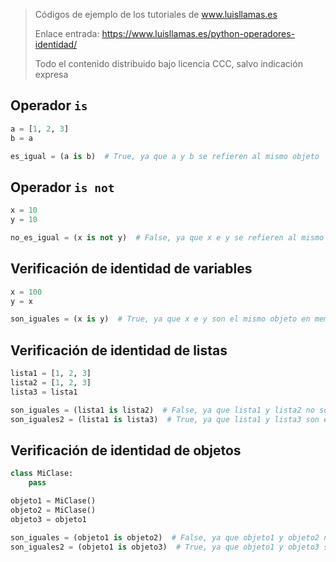 > Códigos de ejemplo de los tutoriales de www.luisllamas.es
>
> Enlace entrada: https://www.luisllamas.es/python-operadores-identidad/
>
> Todo el contenido distribuido bajo licencia CCC, salvo indicación expresa

## Operador `is`
```python
a = [1, 2, 3]
b = a

es_igual = (a is b)  # True, ya que a y b se refieren al mismo objeto
```


## Operador `is not`
```python
x = 10
y = 10

no_es_igual = (x is not y)  # False, ya que x e y se refieren al mismo objeto
```


## Verificación de identidad de variables
```python
x = 100
y = x

son_iguales = (x is y)  # True, ya que x e y son el mismo objeto en memoria
```


## Verificación de identidad de listas
```python
lista1 = [1, 2, 3]
lista2 = [1, 2, 3]
lista3 = lista1

son_iguales = (lista1 is lista2)  # False, ya que lista1 y lista2 no son el mismo objeto
son_iguales2 = (lista1 is lista3)  # True, ya que lista1 y lista3 son el mismo objeto
```


## Verificación de identidad de objetos
```python
class MiClase:
    pass

objeto1 = MiClase()
objeto2 = MiClase()
objeto3 = objeto1

son_iguales = (objeto1 is objeto2)  # False, ya que objeto1 y objeto2 no son el mismo objeto
son_iguales2 = (objeto1 is objeto3)  # True, ya que objeto1 y objeto3 son el mismo objeto
```


